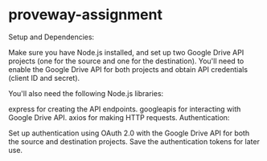 # proveway-assignment

Setup and Dependencies:

Make sure you have Node.js installed, and set up two Google Drive API projects (one for the source and one for the destination). You'll need to enable the Google Drive API for both projects and obtain API credentials (client ID and secret).

You'll also need the following Node.js libraries:

express for creating the API endpoints.
googleapis for interacting with Google Drive API.
axios for making HTTP requests.
Authentication:

Set up authentication using OAuth 2.0 with the Google Drive API for both the source and destination projects. Save the authentication tokens for later use.

